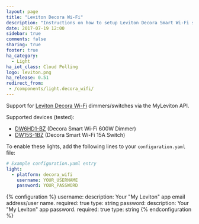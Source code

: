 ```yaml
---
layout: page
title: "Leviton Decora Wi-Fi"
description: "Instructions on how to setup Leviton Decora Smart Wi-Fi switches/dimmers within Home Assistant."
date: 2017-07-19 12:00
sidebar: true
comments: false
sharing: true
footer: true
ha_category:
  - Light
ha_iot_class: Cloud Polling
logo: leviton.png
ha_release: 0.51
redirect_from:
 - /components/light.decora_wifi/
---
```


Support for [Leviton Decora Wi-Fi](http://www.leviton.com/en/products/lighting-controls/decora-smart-with-wifi) dimmers/switches via the MyLeviton API.

Supported devices (tested):

- [DW6HD1-BZ](https://www.leviton.com/en/products/dw6hd-1bz) (Decora Smart Wi-Fi 600W Dimmer)
- [DW15S-1BZ](https://www.leviton.com/en/products/dw15s-1bz) (Decora Smart Wi-Fi 15A Switch)

To enable these lights, add the following lines to your `configuration.yaml` file:

```yaml
# Example configuration.yaml entry
light:
  - platform: decora_wifi
    username: YOUR_USERNAME
    password: YOUR_PASSWORD
```

{% configuration %}
username:
  description: Your "My Leviton" app email address/user name.
  required: true
  type: string
password:
  description: Your "My Leviton" app password.
  required: true
  type: string
{% endconfiguration %}

